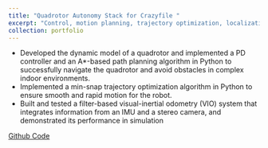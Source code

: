 ```yaml
---
title: "Quadrotor Autonomy Stack for Crazyfile "
excerpt: "Control, motion planning, trajectory optimization, localization for quadrotor<img src='meam620-min.png' width=400 height=300>"
collection: portfolio
---
```

- Developed the dynamic model of a quadrotor and implemented a PD controller and an A*-based path planning
algorithm in Python to successfully navigate the quadrotor and avoid obstacles in complex indoor environments.
- Implemented a min-snap trajectory optimization algorithm in Python to ensure smooth and rapid motion for
the robot.
- Built and tested a filter-based visual-inertial odometry (VIO) system that integrates information from an IMU and
a stereo camera, and demonstrated its performance in simulation

[Github Code](https://github.com/RollingOat/control-path-planning-trajectory-optimization-of-a-quadrotor)

